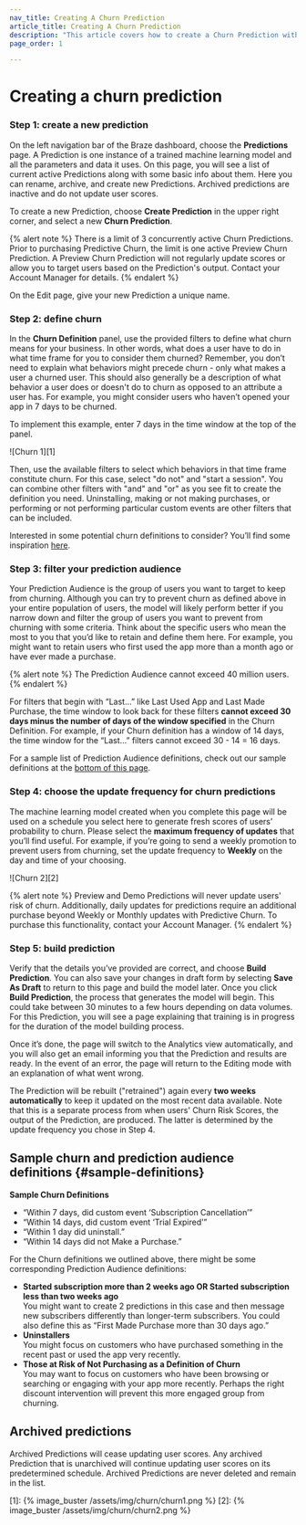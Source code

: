 ```yaml
---
nav_title: Creating A Churn Prediction
article_title: Creating A Churn Prediction
description: "This article covers how to create a Churn Prediction within the Braze dashboard"
page_order: 1

---
```


# Creating a churn prediction

### Step 1: create a new prediction
On the left navigation bar of the Braze dashboard, choose the __Predictions__ page. A Prediction is one instance of a trained machine learning model and all the parameters and data it uses. On this page, you will see a list of current active Predictions along with some basic info about them. Here you can rename, archive, and create new Predictions. Archived predictions are inactive and do not update user scores. 

To create a new Prediction, choose __Create Prediction__ in the upper right corner, and select a new __Churn Prediction__.

{% alert note %}
There is a limit of 3 concurrently active Churn Predictions. Prior to purchasing Predictive Churn, the limit is one active Preview Churn Prediction. A Preview Churn Prediction will not regularly update scores or allow you to target users based on the Prediction's output. Contact your Account Manager for details.
{% endalert %}

On the Edit page, give your new Prediction a unique name.

### Step 2: define churn
In the __Churn Definition__ panel, use the provided filters to define what churn means for your business. In other words, what does a user have to do in what time frame for you to consider them churned? Remember, you don’t need to explain what behaviors might precede churn - only what makes a user a churned user. This should also generally be a description of what behavior a user does or doesn't do to churn as opposed to an attribute a user has. For example, you might consider users who haven’t opened your app in 7 days to be churned. 

To implement this example, enter 7 days in the time window at the top of the panel.

![Churn 1][1]

Then, use the available filters to select which behaviors in that time frame constitute churn. For this case, select "do not" and "start a session". You can combine other filters with "and" and "or" as you see fit to create the definition you need. Uninstalling, making or not making purchases, or performing or not performing particular custom events are other filters that can be included.

Interested in some potential churn definitions to consider? You’ll find some inspiration [here](#sample-definitions).

### Step 3: filter your prediction audience

Your Prediction Audience is the group of users you want to target to keep from churning. Although you can try to prevent churn as defined above in your entire population of users, the model will likely perform better if you narrow down and filter the group of users you want to prevent from churning with some criteria. Think about the specific users who mean the most to you that you’d like to retain and define them here. For example, you might want to retain users who first used the app more than a month ago or have ever made a purchase. 

{% alert note %}
The Prediction Audience cannot exceed 40 million users.
{% endalert %}

For filters that begin with “Last...” like Last Used App and Last Made Purchase, the time window to look back for these filters __cannot exceed 30 days minus the number of days of the window specified__ in the Churn Definition. For example, if your Churn definition has a window of 14 days, the time window for the “Last...” filters cannot exceed 30 - 14 = 16 days.

For a sample list of Prediction Audience definitions, check out our sample definitions at the [bottom of this page](#sample-definitions).

### Step 4: choose the update frequency for churn predictions

The machine learning model created when you complete this page will be used on a schedule you select here to generate fresh scores of users’ probability to churn. Please select the __maximum frequency of updates__ that you’ll find useful. For example, if you’re going to send a weekly promotion to prevent users from churning, set the update frequency to __Weekly__ on the day and time of your choosing. 

![Churn 2][2]

{% alert note %}
Preview and Demo Predictions will never update users' risk of churn. Additionally, daily updates for predictions require an additional purchase beyond Weekly or Monthly updates with Predictive Churn. To purchase this functionality, contact your Account Manager. 
{% endalert %}

### Step 5: build prediction
Verify that the details you’ve provided are correct, and choose __Build Prediction__. You can also save your changes in draft form by selecting __Save As Draft__ to return to this page and build the model later. Once you click __Build Prediction__, the process that generates the model will begin. This could take between 30 minutes to a few hours depending on data volumes. For this Prediction, you will see a page explaining that training is in progress for the duration of the model building process.

Once it’s done, the page will switch to the Analytics view automatically, and you will also get an email informing you that the Prediction and results are ready. In the event of an error, the page will return to the Editing mode with an explanation of what went wrong.

The Prediction will be rebuilt ("retrained") again every __two weeks automatically__ to keep it updated on the most recent data available. Note that this is a separate process from when users' Churn Risk Scores, the output of the Prediction, are produced. The latter is determined by the update frequency you chose in Step 4.

## Sample churn and prediction audience definitions {#sample-definitions}

__Sample Churn Definitions__<br>
- “Within 7 days, did custom event ‘Subscription Cancellation’”<br>
- “Within 14 days, did custom event ‘Trial Expired’”<br>
- “Within 1 day did uninstall.” <br>
- “Within 14 days did not Make a Purchase.” <br>

For the Churn definitions we outlined above, there might be some corresponding Prediction Audience definitions:<br>
- __Started subscription more than 2 weeks ago OR Started subscription less than two weeks ago__<br>You might want to create 2 predictions in this case and then message new subscribers differently than longer-term subscribers. You could also define this as “First Made Purchase more than 30 days ago.”<br>
- __Uninstallers__<br>You might focus on customers who have purchased something in the recent past or used the app very recently.<br>
- __Those at Risk of Not Purchasing as a Definition of Churn__<br>You may want to focus on customers who have been browsing or searching or engaging with your app more recently. Perhaps the right discount intervention will prevent this more engaged group from churning.

## Archived predictions

Archived Predictions will cease updating user scores. Any archived Prediction that is unarchived will continue updating user scores on its predetermined schedule. Archived Predictions are never deleted and remain in the list.

[1]: {% image_buster /assets/img/churn/churn1.png %}
[2]: {% image_buster /assets/img/churn/churn2.png %}

